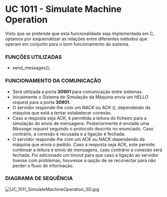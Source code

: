 # UC 1011 - Simulate Machine Operation #

Visto que se pretende que esta funcionalidade seja implementada em C, optamos por esquematizar as relações entre diferentes métodos que operam em conjunto para o bom funcionamento do sistema.

### FUNÇÕES UTILIZADAS ###

* send_messages();

### FUNCIONAMENTO DA COMUNICAÇÃO ###

* Será utilizada a porta **30901** para comunicação entre sistemas.
* Inicialmente o Sistema de Simulação da Máquina envia um *HELLO request* para a porta **30901**.
* O servidor responde-lhe com um NACK ou ACK (), dependendo da máquina que está a tentar estabelecer conexão.
* Caso a resposta seja ACK, é permitida a leitura do ficheiro para a simulação do envio de mensagens. Posteriormente é enviada uma *Message request* seguindo o protocolo descrito no enunciado. Caso contrário, a conexão é recusada e a ligação é fechada.
* O servidor responde-lhe com um ACK ou NACK dependendo da máquina que envia o pedido. Caso a resposta seja ACK, este permite continuar a leitura e envio de mensagens, caso contrário a conexão será fechada. Foi adicionado um timout para que caso a ligação ao servidor tivesse com problemas, houvesse a opção de se reconectar para não perder o fluxo de informação.

### DIAGRAMA DE SEQUÊNCIA ###
![UC_1011_SimulateMachineOperation_SD.jpg](UC_1011_SimulateMachineOperation_SD.jpg)

